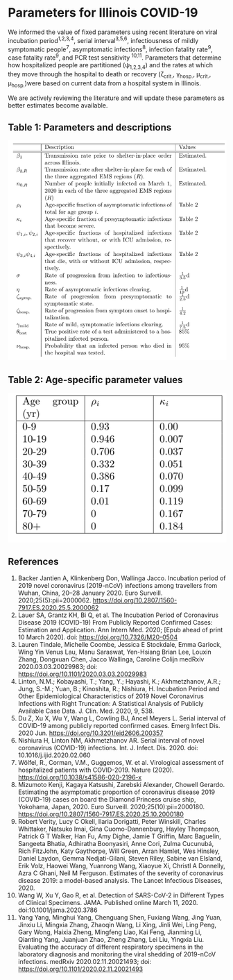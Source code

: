 # Parameters for Illinois COVID-19

We informed the value of fixed parameters using recent literature on viral incubation period<sup>1,2,3,4</sup>, serial interval<sup>3,5,6</sup>, infectiousness of mildly symptomatic people<sup>7</sup>, asymptomatic infections<sup>8</sup>, infection fatality rate<sup>9</sup>, case fatality rate<sup>9</sup>, and PCR test sensitivity <sup>10,11</sup>. Parameters that determine how hospitalized people are partitioned (&psi;<sub>1,2,3,4</sub>) and the rates at which they move through the hospital to death or recovery (&zeta;<sub>crit.</sub>, &gamma;<sub>hosp.</sub>, &mu;<sub>crit.</sub>, &mu;<sub>hosp.</sub>)were based on current data from a hospital system in Illinois. 

We are actively reviewing the literature and will update these parameters as better estimates become available.

## Table 1: Parameters and descriptions

![table1](table1_pars.png)

## Table 2: Age-specific parameter values

![table2](table2_pars.png)

## References

1.  Backer Jantien A, Klinkenberg Don, Wallinga Jacco. Incubation period of 2019 novel coronavirus (2019-nCoV) infections among travellers from Wuhan, China, 20–28 January 2020. Euro Surveill. 2020;25(5):pii=2000062. https://doi.org/10.2807/1560-7917.ES.2020.25.5.2000062
2. Lauer SA, Grantz KH, Bi Q, et al. The Incubation Period of Coronavirus Disease 2019 (COVID-19) From Publicly Reported Confirmed Cases: Estimation and Application. Ann Intern Med. 2020; [Epub ahead of print 10 March 2020]. doi: https://doi.org/10.7326/M20-0504
3. Lauren Tindale, Michelle Coombe, Jessica E Stockdale, Emma Garlock, Wing Yin Venus Lau, Manu Saraswat, Yen-Hsiang Brian Lee, Louxin Zhang, Dongxuan Chen, Jacco Wallinga, Caroline Colijn
medRxiv 2020.03.03.20029983; doi: https://doi.org/10.1101/2020.03.03.20029983 
4. Linton, N.M.; Kobayashi, T.; Yang, Y.; Hayashi, K.; Akhmetzhanov, A.R.; Jung, S.-M.; Yuan, B.; Kinoshita, R.; Nishiura, H. Incubation Period and Other Epidemiological Characteristics of 2019 Novel Coronavirus Infections with Right Truncation: A Statistical Analysis of Publicly Available Case Data. J. Clin. Med. 2020, 9, 538. 
5. Du Z, Xu X, Wu Y, Wang L, Cowling BJ, Ancel Meyers L. Serial interval of COVID-19 among publicly reported confirmed cases. Emerg Infect Dis. 2020 Jun. https://doi.org/10.3201/eid2606.200357
6. Nishiura H, Linton NM, Akhmetzhanov AR. Serial interval of novel coronavirus (COVID-19) infections. Int. J. Infect. Dis. 2020. doi: 10.1016/j.ijid.2020.02.060
7. Wölfel, R., Corman, V.M., Guggemos, W. et al. Virological assessment of hospitalized patients with COVID-2019. Nature (2020). https://doi.org/10.1038/s41586-020-2196-x
8. Mizumoto Kenji, Kagaya Katsushi, Zarebski Alexander, Chowell Gerardo. Estimating the asymptomatic proportion of coronavirus disease 2019 (COVID-19) cases on board the Diamond Princess cruise ship, Yokohama, Japan, 2020. Euro Surveill. 2020;25(10):pii=2000180. https://doi.org/10.2807/1560-7917.ES.2020.25.10.2000180
9. Robert Verity, Lucy C Okell, Ilaria Dorigatti, Peter Winskill, Charles Whittaker, Natsuko Imai, Gina Cuomo-Dannenburg, Hayley Thompson, Patrick G T Walker, Han Fu, Amy Dighe, Jamie T Griffin, Marc Baguelin, Sangeeta Bhatia, Adhiratha Boonyasiri, Anne Cori, Zulma Cucunubá, Rich FitzJohn, Katy Gaythorpe, Will Green, Arran Hamlet, Wes Hinsley, Daniel Laydon, Gemma Nedjati-Gilani, Steven Riley, Sabine van Elsland, Erik Volz, Haowei Wang, Yuanrong Wang, Xiaoyue Xi, Christl A Donnelly, Azra C Ghani, Neil M Ferguson. Estimates of the severity of coronavirus disease 2019: a model-based analysis. The Lancet Infectious Diseases, 2020.
10. Wang W, Xu Y, Gao R, et al. Detection of SARS-CoV-2 in Different Types of Clinical Specimens. JAMA. Published online March 11, 2020. doi:10.1001/jama.2020.3786
11. Yang Yang, Minghui Yang, Chenguang Shen, Fuxiang Wang, Jing Yuan, Jinxiu Li, Mingxia Zhang, Zhaoqin Wang, Li Xing, Jinli Wei, Ling Peng, Gary Wong, Haixia Zheng, Mingfeng Liao, Kai Feng, Jianming Li, Qianting Yang, Juanjuan Zhao, Zheng Zhang, Lei Liu, Yingxia Liu.  Evaluating the accuracy of different respiratory specimens in the laboratory diagnosis and monitoring the viral shedding of 2019-nCoV infections. medRxiv 2020.02.11.20021493; doi: https://doi.org/10.1101/2020.02.11.20021493


